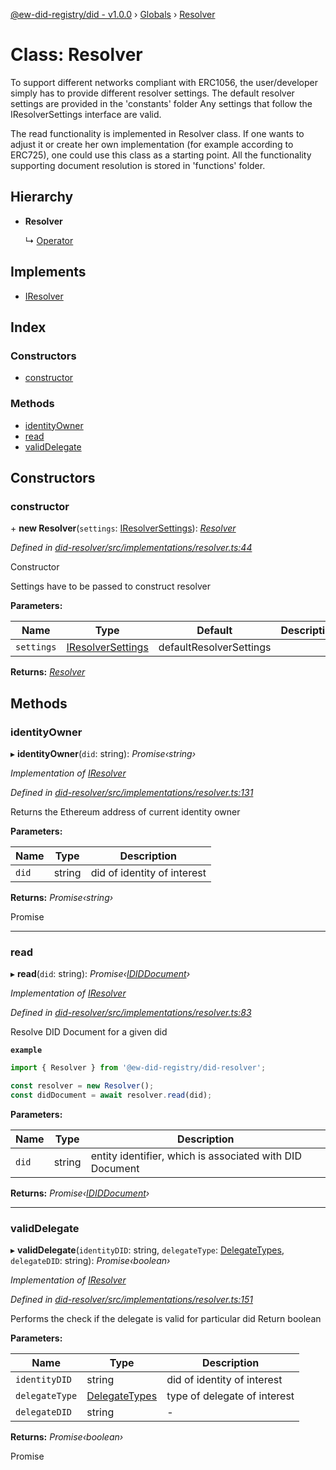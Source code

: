 [@ew-did-registry/did - v1.0.0](../README.md) › [Globals](../globals.md) › [Resolver](resolver.md)

# Class: Resolver

To support different networks compliant with ERC1056, the user/developer simply has to provide
different resolver settings. The default resolver settings are provided in the 'constants' folder
Any settings that follow the IResolverSettings interface are valid.

The read functionality is implemented in Resolver class. If one wants to adjust it or create her
own implementation (for example according to ERC725), one could use this class as a
starting point.
All the functionality supporting document resolution is stored in 'functions' folder.

## Hierarchy

* **Resolver**

  ↳ [Operator](operator.md)

## Implements

* [IResolver](../interfaces/iresolver.md)

## Index

### Constructors

* [constructor](resolver.md#constructor)

### Methods

* [identityOwner](resolver.md#identityowner)
* [read](resolver.md#read)
* [validDelegate](resolver.md#validdelegate)

## Constructors

###  constructor

\+ **new Resolver**(`settings`: [IResolverSettings](../interfaces/iresolversettings.md)): *[Resolver](resolver.md)*

*Defined in [did-resolver/src/implementations/resolver.ts:44](https://github.com/energywebfoundation/ew-did-registry/blob/1ed60e5/packages/did-resolver/src/implementations/resolver.ts#L44)*

Constructor

Settings have to be passed to construct resolver

**Parameters:**

Name | Type | Default | Description |
------ | ------ | ------ | ------ |
`settings` | [IResolverSettings](../interfaces/iresolversettings.md) |  defaultResolverSettings |   |

**Returns:** *[Resolver](resolver.md)*

## Methods

###  identityOwner

▸ **identityOwner**(`did`: string): *Promise‹string›*

*Implementation of [IResolver](../interfaces/iresolver.md)*

*Defined in [did-resolver/src/implementations/resolver.ts:131](https://github.com/energywebfoundation/ew-did-registry/blob/1ed60e5/packages/did-resolver/src/implementations/resolver.ts#L131)*

Returns the Ethereum address of current identity owner

**Parameters:**

Name | Type | Description |
------ | ------ | ------ |
`did` | string | did of identity of interest |

**Returns:** *Promise‹string›*

Promise<string>

___

###  read

▸ **read**(`did`: string): *Promise‹[IDIDDocument](../interfaces/ididdocument.md)›*

*Implementation of [IResolver](../interfaces/iresolver.md)*

*Defined in [did-resolver/src/implementations/resolver.ts:83](https://github.com/energywebfoundation/ew-did-registry/blob/1ed60e5/packages/did-resolver/src/implementations/resolver.ts#L83)*

Resolve DID Document for a given did

**`example`** 
```typescript
import { Resolver } from '@ew-did-registry/did-resolver';

const resolver = new Resolver();
const didDocument = await resolver.read(did);
```

**Parameters:**

Name | Type | Description |
------ | ------ | ------ |
`did` | string | entity identifier, which is associated with DID Document |

**Returns:** *Promise‹[IDIDDocument](../interfaces/ididdocument.md)›*

___

###  validDelegate

▸ **validDelegate**(`identityDID`: string, `delegateType`: [DelegateTypes](../enums/delegatetypes.md), `delegateDID`: string): *Promise‹boolean›*

*Implementation of [IResolver](../interfaces/iresolver.md)*

*Defined in [did-resolver/src/implementations/resolver.ts:151](https://github.com/energywebfoundation/ew-did-registry/blob/1ed60e5/packages/did-resolver/src/implementations/resolver.ts#L151)*

Performs the check if the delegate is valid for particular did
Return boolean

**Parameters:**

Name | Type | Description |
------ | ------ | ------ |
`identityDID` | string | did of identity of interest |
`delegateType` | [DelegateTypes](../enums/delegatetypes.md) | type of delegate of interest |
`delegateDID` | string | - |

**Returns:** *Promise‹boolean›*

Promise<boolean>
